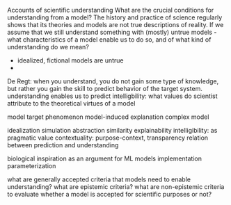 Accounts of scientific understanding
What are the crucial conditions for understanding from a model?
The history and practice of science regularly shows that its theories and models are not true descriptions of reality. If we assume that we still understand something with (mostly) untrue models - what characteristics of a model enable us to do so, and of what kind of understanding do we mean?
- idealized, fictional models are untrue
- 
De Regt: 
when you understand, you do not gain some type of knowledge, but rather you gain the skill to predict behavior of the target system.
understanding enables us to predict
intelligbility: what values do scientist attribute to the theoretical virtues of a model



model
target phenomenon
model-induced explanation
complex model


idealization
simulation
abstraction
similarity
explainability
intelligibility: as pragmatic value
contextuality: purpose-context, 
transparency
relation between prediction and understanding

biological inspiration as an argument for ML models
implementation
parameterization







what are generally accepted criteria that models need to enable understanding?
what are epistemic criteria? what are non-epistemic criteria to evaluate whether a model is accepted for scientific purposes or not?